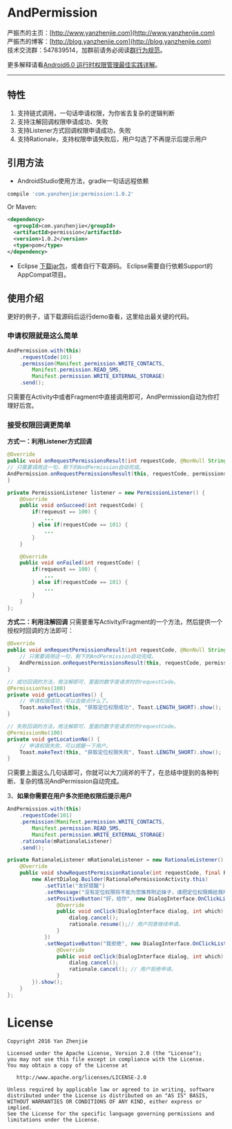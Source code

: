 ﻿# AndPermission

严振杰的主页：[http://www.yanzhenjie.com](http://www.yanzhenjie.com)  
严振杰的博客：[http://blog.yanzhenjie.com](http://blog.yanzhenjie.com)  
技术交流群：547839514，加群前请务必阅读[群行为规范](https://github.com/yanzhenjie/SkillGroupRule)。  

更多解释请看[Android6.0 运行时权限管理最佳实践详解](http://blog.csdn.net/yanzhenjie1003/article/details/52503533)。

----
## 特性
1. 支持链式调用，一句话申请权限，为你省去复杂的逻辑判断
2. 支持注解回调权限申请成功、失败
3. 支持Listener方式回调权限申请成功，失败
4. 支持Rationale，支持权限申请失败后，用户勾选了不再提示后提示用户

## 引用方法  
* AndroidStudio使用方法，gradle一句话远程依赖
```groovy
compile 'com.yanzhenjie:permission:1.0.2'
```
Or Maven:
```xml
<dependency>
  <groupId>com.yanzhenjie</groupId>
  <artifactId>permission</artifactId>
  <version>1.0.2</version>
  <type>pom</type>
</dependency>
```

* Eclipse [下载jar包](https://github.com/yanzhenjie/AndPermission/blob/master/jar/andpermission.jar?raw=true)，或者自行下载源码。
 Eclipse需要自行依赖Support的AppCompat项目。

## 使用介绍
更好的例子，请下载源码后运行demo查看，这里给出最关键的代码。

### 申请权限就是这么简单
```java
AndPermission.with(this)
    .requestCode(101)
    .permission(Manifest.permission.WRITE_CONTACTS,
        Manifest.permission.READ_SMS,
        Manifest.permission.WRITE_EXTERNAL_STORAGE)
    .send();
```
只需要在Activity中或者Fragment中直接调用即可，AndPermission自动为你打理好后宫。

### 接受权限回调更简单
**方式一：利用Listener方式回调**
```java
@Override
public void onRequestPermissionsResult(int requestCode, @NonNull String[] permissions, @NonNull int[] grantResults) {
// 只需要调用这一句，剩下的AndPermission自动完成。
AndPermission.onRequestPermissionsResult(this, requestCode, permissions, grantResults, listener);
}

private PermissionListener listener = new PermissionListener() {
    @Override
    public void onSucceed(int requestCode) {
        if(requeust == 100) {
            ...
        } else if(requestCode == 101) {
            ...
        }
    }

    @Override
    public void onFailed(int requestCode) {
        if(requeust == 100) {
            ...
        } else if(requestCode == 101) {
            ...
        }
    }
};
```

**方式二：利用注解回调**
只需要重写Activity/Fragment的一个方法，然后提供一个授权时回调的方法即可：
```java
@Override
public void onRequestPermissionsResult(int requestCode, @NonNull String[] permissions, @NonNull int[] grantResults) {
    // 只需要调用这一句，剩下的AndPermission自动完成。
    AndPermission.onRequestPermissionsResult(this, requestCode, permissions, grantResults);
}

// 成功回调的方法，用注解即可，里面的数字是请求时的requestCode。
@PermissionYes(100)
private void getLocationYes() {
    // 申请权限成功，可以去做点什么了。
    Toast.makeText(this, "获取定位权限成功", Toast.LENGTH_SHORT).show();
}

// 失败回调的方法，用注解即可，里面的数字是请求时的requestCode。
@PermissionNo(100)
private void getLocationNo() {
    // 申请权限失败，可以提醒一下用户。
    Toast.makeText(this, "获取定位权限失败", Toast.LENGTH_SHORT).show();
}
```

只需要上面这么几句话即可，你就可以大刀阔斧的干了，在总结中提到的各种判断、复杂的情况AndPermission自动完成。

3、**如果你需要在用户多次拒绝权限后提示用户**
```java
AndPermission.with(this)
    .requestCode(101)
    .permission(Manifest.permission.WRITE_CONTACTS,
        Manifest.permission.READ_SMS,
        Manifest.permission.WRITE_EXTERNAL_STORAGE)
    .rationale(mRationaleListener)
    .send();

private RationaleListener mRationaleListener = new RationaleListener() {
    @Override
    public void showRequestPermissionRationale(int requestCode, final Rationale rationale) {
        new AlertDialog.Builder(RationalePermissionActivity.this)
            .setTitle("友好提醒")
            .setMessage("没有定位权限将不能为您推荐附近妹子，请把定位权限赐给我吧！")
            .setPositiveButton("好，给你", new DialogInterface.OnClickListener() {
                @Override
                public void onClick(DialogInterface dialog, int which) {
                    dialog.cancel();
                    rationale.resume();// 用户同意继续申请。
                }
            })
            .setNegativeButton("我拒绝", new DialogInterface.OnClickListener() {
                @Override
                public void onClick(DialogInterface dialog, int which) {
                    dialog.cancel();
                    rationale.cancel(); // 用户拒绝申请。
                }
        }).show();
    }
};
```

# License
```text
Copyright 2016 Yan Zhenjie

Licensed under the Apache License, Version 2.0 (the "License");
you may not use this file except in compliance with the License.
You may obtain a copy of the License at

   http://www.apache.org/licenses/LICENSE-2.0

Unless required by applicable law or agreed to in writing, software
distributed under the License is distributed on an "AS IS" BASIS,
WITHOUT WARRANTIES OR CONDITIONS OF ANY KIND, either express or implied.
See the License for the specific language governing permissions and
limitations under the License.
```